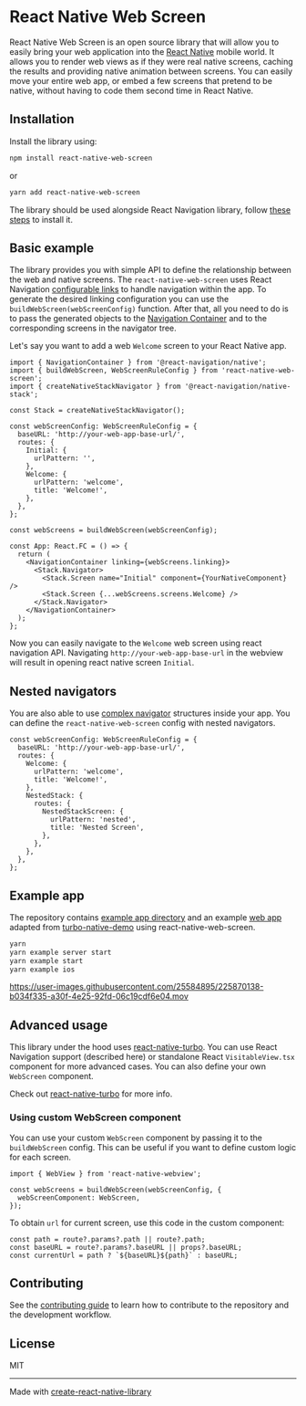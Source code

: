 # React Native Web Screen

React Native Web Screen is an open source library that will allow you to easily bring your web application into the [React Native](https://reactnative.dev/) mobile world. It allows you to render web views as if they were real native screens, caching the results and providing native animation between screens. You can easily move your entire web app, or embed a few screens that pretend to be native, without having to code them second time in React Native.

## Installation

Install the library using:

```sh
npm install react-native-web-screen
```

or

```sh
yarn add react-native-web-screen
```

The library should be used alongside React Navigation library, follow [these steps](https://reactnavigation.org/docs/getting-started/) to install it.

## Basic example

The library provides you with simple API to define the relationship between the web and native screens. The `react-native-web-screen` uses React Navigation [configurable links](https://reactnavigation.org/docs/configuring-links/) to handle navigation within the app. To generate the desired linking configuration you can use the `buildWebScreen(webScreenConfig)` function. After that, all you need to do is to pass the generated objects to the [Navigation Container](https://reactnavigation.org/docs/navigation-container/) and to the corresponding screens in the navigator tree.

Let's say you want to add a web `Welcome` screen to your React Native app.

```tsx
import { NavigationContainer } from '@react-navigation/native';
import { buildWebScreen, WebScreenRuleConfig } from 'react-native-web-screen';
import { createNativeStackNavigator } from '@react-navigation/native-stack';

const Stack = createNativeStackNavigator();

const webScreenConfig: WebScreenRuleConfig = {
  baseURL: 'http://your-web-app-base-url/',
  routes: {
    Initial: {
      urlPattern: '',
    },
    Welcome: {
      urlPattern: 'welcome',
      title: 'Welcome!',
    },
  },
};

const webScreens = buildWebScreen(webScreenConfig);

const App: React.FC = () => {
  return (
    <NavigationContainer linking={webScreens.linking}>
      <Stack.Navigator>
        <Stack.Screen name="Initial" component={YourNativeComponent} />
        <Stack.Screen {...webScreens.screens.Welcome} />
      </Stack.Navigator>
    </NavigationContainer>
  );
};
```

Now you can easily navigate to the `Welcome` web screen using react navigation API. Navigating `http://your-web-app-base-url` in the webview will result in opening react native screen `Initial`.

## Nested navigators

You are also able to use [complex navigator](https://reactnavigation.org/docs/configuring-links#handling-nested-navigators) structures inside your app. You can define the `react-native-web-screen` config with nested navigators.

```tsx
const webScreenConfig: WebScreenRuleConfig = {
  baseURL: 'http://your-web-app-base-url/',
  routes: {
    Welcome: {
      urlPattern: 'welcome',
      title: 'Welcome!',
    },
    NestedStack: {
      routes: {
        NestedStackScreen: {
          urlPattern: 'nested',
          title: 'Nested Screen',
        },
      },
    },
  },
};
```

## Example app

The repository contains [example app directory](../../example/README.md) and an example [web app](../../example/server/README.md) adapted from [turbo-native-demo](https://github.com/hotwired/turbo-native-demo) using react-native-web-screen.

```sh
yarn
yarn example server start
yarn example start
yarn example ios
```

https://user-images.githubusercontent.com/25584895/225870138-b034f335-a30f-4e25-92fd-06c19cdf6e04.mov

## Advanced usage

This library under the hood uses [react-native-turbo](../turbo/README.md). You can use React Navigation support (described here) or standalone React `VisitableView.tsx` component for more advanced cases. You can also define your own `WebScreen` component.

Check out [react-native-turbo](../turbo/README.md) for more info.

### Using custom WebScreen component

You can use your custom `WebScreen` component by passing it to the `buildWebScreen` config. This can be useful if you want to define custom logic for each screen.

```tsx
import { WebView } from 'react-native-webview';

const webScreens = buildWebScreen(webScreenConfig, {
  webScreenComponent: WebScreen,
});
```

To obtain `url` for current screen, use this code in the custom component:

```tsx
const path = route?.params?.path || route?.path;
const baseURL = route?.params?.baseURL || props?.baseURL;
const currentUrl = path ? `${baseURL}${path}` : baseURL;
```

## Contributing

See the [contributing guide](CONTRIBUTING.md) to learn how to contribute to the repository and the development workflow.

## License

MIT

---

Made with [create-react-native-library](https://github.com/callstack/react-native-builder-bob)

